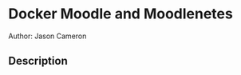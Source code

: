 Docker Moodle and Moodlenetes
=============================

Author: Jason Cameron <jbkc85 at gmail.com>

Description
-----------
